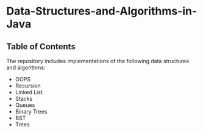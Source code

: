 # Data-Structures-and-Algorithms-in-Java

## Table of Contents
The repository includes implementations of the following data structures and algorithms:

* OOPS
* Recursion
* Linked List
* Stacks
* Queues
* Binary Trees
* BST
* Trees
